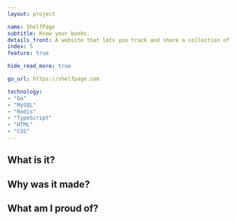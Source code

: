 ```yaml
---
layout: project

name: ShelfPage
subtitle: Know your books.
details_front: A website that lets you track and share a collection of books, which you can share with anyone and access wherever you are.
index: 5
feature: true

hide_read_more: true

go_url: https://shelfpage.com

technology:
- "Go"
- "MySQL"
- "Redis"
- "TypeScript"
- "HTML"
- "CSS"
---
```

## What is it?

## Why was it made?

## What am I proud of?
